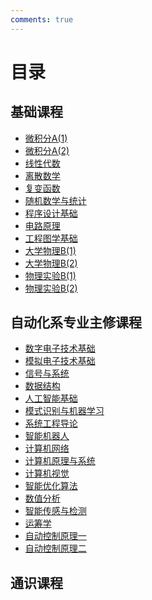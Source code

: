 ```yaml
---
comments: true
---
```


# 目录

## 基础课程
- [微积分A(1)](https://open-da.github.io/OpenDA-Wiki/A_calculus_a(1)/)
- [微积分A(2)](https://open-da.github.io/OpenDA-Wiki/A_calculus_a(2)/)
- [线性代数](https://open-da.github.io/OpenDA-Wiki/A_linear_algebra/)
- [离散数学](https://open-da.github.io/OpenDA-Wiki/A_discrete_math/)
- [复变函数](https://open-da.github.io/OpenDA-Wiki/A_complex_function/)
- [随机数学与统计](https://open-da.github.io/OpenDA-Wiki/A_stochastic_mathematics_and_statistics/)
- [程序设计基础](https://open-da.github.io/OpenDA-Wiki/A_programming/)
- [电路原理](https://open-da.github.io/OpenDA-Wiki/A_circuit/)
- [工程图学基础](https://open-da.github.io/OpenDA-Wiki/A_engineering_drawing/)
- [大学物理B(1)](https://open-da.github.io/OpenDA-Wiki/A_physics_b(1)/)
- [大学物理B(2)](https://open-da.github.io/OpenDA-Wiki/A_physics_b(2)/)
- [物理实验B(1)](https://open-da.github.io/OpenDA-Wiki/A_physics_experiment_b(1)/)
- [物理实验B(2)](https://open-da.github.io/OpenDA-Wiki/A_physics_experiment_b(2)/)

## 自动化系专业主修课程
- [数字电子技术基础](https://open-da.github.io/OpenDA-Wiki/B_digital_electronics/)
- [模拟电子技术基础](https://open-da.github.io/OpenDA-Wiki/B_analog_electronics/)
- [信号与系统](https://open-da.github.io/OpenDA-Wiki/B_signal_and_systems/)
- [数据结构](https://open-da.github.io/OpenDA-Wiki/B_data_structure/)
- [人工智能基础](https://open-da.github.io/OpenDA-Wiki/B_artificial_intelligence/)
- [模式识别与机器学习](https://open-da.github.io/OpenDA-Wiki/B_pattern_recognition_and_machine_learning/)
- [系统工程导论](https://open-da.github.io/OpenDA-Wiki/B_system_engineering/)
- [智能机器人](https://open-da.github.io/OpenDA-Wiki/B_robotics/)
- [计算机网络](https://open-da.github.io/OpenDA-Wiki/B_computer_network/)
- [计算机原理与系统](https://open-da.github.io/OpenDA-Wiki/B_computer_principles_and_systems/)
- [计算机视觉](https://open-da.github.io/OpenDA-Wiki/B_computer_vision/)
- [智能优化算法](https://open-da.github.io/OpenDA-Wiki/B_intelligent_optimization_algorithm/)
- [数值分析](https://open-da.github.io/OpenDA-Wiki/B_numerical_analysis/)
- [智能传感与检测](https://open-da.github.io/OpenDA-Wiki/B_intelligent_sensing_and_detection/)
- [运筹学](https://open-da.github.io/OpenDA-Wiki/B_operations_research/)
- [自动控制原理一](https://open-da.github.io/OpenDA-Wiki/B_control_theory1/)
- [自动控制原理二](https://open-da.github.io/OpenDA-Wiki/B_control_theory2/)

## 通识课程
